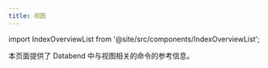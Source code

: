 ```yaml
---
title: 视图
---
```

import IndexOverviewList from '@site/src/components/IndexOverviewList';

本页面提供了 Databend 中与视图相关的命令的参考信息。

<IndexOverviewList />